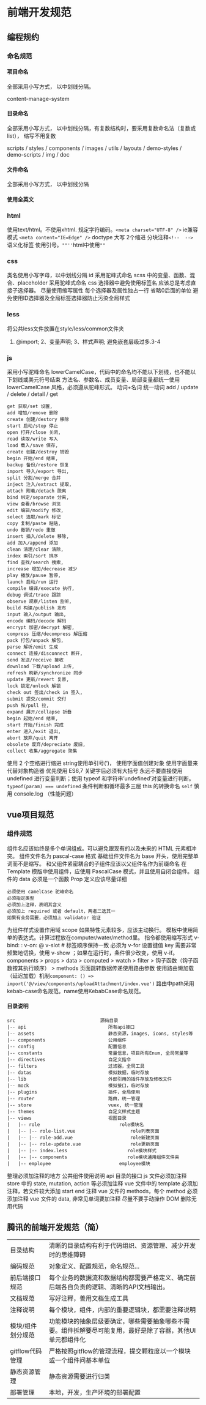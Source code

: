 # 前端开发规范

## 编程规约

### 命名规范

#### 项目命名

全部采用小写方式， 以中划线分隔。

content-manage-system

#### 目录命名

全部采用小写方式， 以中划线分隔，有复数结构时，要采用复数命名法（复数或list）， 缩写不用复数

scripts / styles / components / images / utils / layouts / demo-styles / demo-scripts / img / doc

#### 文件命名

全部采用小写方式， 以中划线分隔

#### 使用全英文

### html

使用text/html。不使用xhtml.
规定字符编码。`<meta charset="UTF-8" />`
ie兼容模式 `<meta content="IE=Edge" />`
doctype 大写
2个缩进
分块注释`<!--  -->`
语义化标签
使用引号。`""''`html中使用`""`

### css

类名使用小写字母，以中划线分隔
id 采用驼峰式命名
scss 中的变量、函数、混合、placeholder 采用驼峰式命名
css 选择器中避免使用标签名
应该总是考虑直接子选择器。
尽量使用缩写属性
每个选择器及属性独占一行
省略0后面的单位
避免使用ID选择器及全局标签选择器防止污染全局样式

### less

将公共less文件放置在style/less/common文件夹
1. @import; 2、变量声明; 3、样式声明;
避免嵌套层级过多.3-4

### js

采用小写驼峰命名 lowerCamelCase，代码中的命名均不能以下划线，也不能以下划线或美元符号结束
方法名、参数名、成员变量、局部变量都统一使用 lowerCamelCase 风格，必须遵从驼峰形式。
动词+名词
统一动词 add / update / delete / detail / get
```
get 获取/set 设置,
add 增加/remove 删除
create 创建/destory 移除
start 启动/stop 停止
open 打开/close 关闭,
read 读取/write 写入
load 载入/save 保存,
create 创建/destroy 销毁
begin 开始/end 结束,
backup 备份/restore 恢复
import 导入/export 导出,
split 分割/merge 合并
inject 注入/extract 提取,
attach 附着/detach 脱离
bind 绑定/separate 分离,
view 查看/browse 浏览
edit 编辑/modify 修改,
select 选取/mark 标记
copy 复制/paste 粘贴,
undo 撤销/redo 重做
insert 插入/delete 移除,
add 加入/append 添加
clean 清理/clear 清除,
index 索引/sort 排序
find 查找/search 搜索,
increase 增加/decrease 减少
play 播放/pause 暂停,
launch 启动/run 运行
compile 编译/execute 执行,
debug 调试/trace 跟踪
observe 观察/listen 监听,
build 构建/publish 发布
input 输入/output 输出,
encode 编码/decode 解码
encrypt 加密/decrypt 解密,
compress 压缩/decompress 解压缩
pack 打包/unpack 解包,
parse 解析/emit 生成
connect 连接/disconnect 断开,
send 发送/receive 接收
download 下载/upload 上传,
refresh 刷新/synchronize 同步
update 更新/revert 复原,
lock 锁定/unlock 解锁
check out 签出/check in 签入,
submit 提交/commit 交付
push 推/pull 拉,
expand 展开/collapse 折叠
begin 起始/end 结束,
start 开始/finish 完成
enter 进入/exit 退出,
abort 放弃/quit 离开
obsolete 废弃/depreciate 废旧,
collect 收集/aggregate 聚集
```
使用 2 个空格进行缩进
string使用单引号(‘)，
使用字面值创建对象
使用字面量来代替对象构造器
优先使用 ES6,7
关键字后必须有大括号
永远不要直接使用 undefined 进行变量判断；使用 typeof 和字符串’undefined’对变量进行判断。`typeof(param) === undefined`
条件判断和循环最多三层
this 的转换命名 `self`
慎用 console.log （性能问题）

## vue项目规范

### 组件规范

组件名应该始终是多个单词组成。可以避免跟现有的以及未来的 HTML 元素相冲突。
组件文件名为 pascal-case 格式
基础组件文件名为 base 开头，使用完整单词而不是缩写。
和父组件紧密耦合的子组件应该以父组件名作为前缀命名
在 Template 模版中使用组件，应使用 PascalCase 模式，并且使用自闭合组件。
组件的 data 必须是一个函数
Prop 定义应该尽量详细
```
必须使用 camelCase 驼峰命名
必须指定类型
必须加上注释，表明其含义
必须加上 required 或者 default，两者二选其一
如果有业务需要，必须加上 validator 验证
```
为组件样式设置作用域 scope
如果特性元素较多，应该主动换行。
模板中使用简单的表达式。计算过程放在computer/water/method里。
指令都使用缩写形式 v-bind: : v-on: @ v-slot #
标签顺序保持一致
必须为 v-for 设置键值 key
需要非常频繁地切换，使用 v-show ；如果在运行时，条件很少改变，使用 v-if。
components > props > data > computed > watch > filter > 钩子函数（钩子函数按其执行顺序） > methods
页面跳转数据传递使用路由参数
使用路由懒加载（延迟加载）机制`component: () => import('@/view/components/uploadAttachment/index.vue')`
路由中path采用kebab-case命名规范。name使用KebabCase命名规范。
#### 目录说明

```
src                               源码目录
|-- api                              所有api接口
|-- assets                           静态资源，images, icons, styles等
|-- components                       公用组件
|-- config                           配置信息
|-- constants                        常量信息，项目所有Enum, 全局常量等
|-- directives                       自定义指令
|-- filters                          过滤器，全局工具
|-- datas                            模拟数据，临时存放
|-- lib                              外部引用的插件存放及修改文件
|-- mock                             模拟接口，临时存放
|-- plugins                          插件，全局使用
|-- router                           路由，统一管理
|-- store                            vuex, 统一管理
|-- themes                           自定义样式主题
|-- views                            视图目录
|   |-- role                             role模块名
|   |-- |-- role-list.vue                    role列表页面
|   |-- |-- role-add.vue                     role新建页面
|   |-- |-- role-update.vue                  role更新页面
|   |-- |-- index.less                      role模块样式
|   |-- |-- components                      role模块通用组件文件夹
|   |-- employee                         employee模块
```
整理必须加注释的地方
  公共组件使用说明
  api 目录的接口 js 文件必须加注释
  store 中的 state, mutation, action 等必须加注释
  vue 文件中的 template 必须加注释，若文件较大添加 start end 注释
  vue 文件的 methods，每个 method 必须添加注释
  vue 文件的 data, 非常见单词要加注释
尽量不要手动操作 DOM
删除无用代码

## 腾讯的前端开发规范（简）

|||
|-|-|
|目录结构         | 清晰的目录结构有利于代码组织、资源管理、减少开发时的思维障碍|
|编码规范         | 对象定义、配置规范，命名规范...|
|前后端接口规范    | 每个业务的数据流和数据结构都需要严格定义、确定前后端各自负责的逻辑、清晰的API文档输出。|
|文档规范         | 写好注释，善用文档生成工具|
|注释说明         | 每个模块，组件，内部的重要逻辑块，都需要注释说明|
|模块/组件划分规范 | 功能模块的抽象层级要确定，哪些需要抽象哪些不需要。组件拆解要尽可能复用，最好是除了容器，其他UI单元都组件化|
|gitflow代码管理 | 严格按照gitflow的管理流程，提交颗粒度以一个模块或一个组件问基本单位|
|静态资源管理     | 静态资源需要进行归类|
|部署管理        | 本地，开发，生产环境的部署配置|




